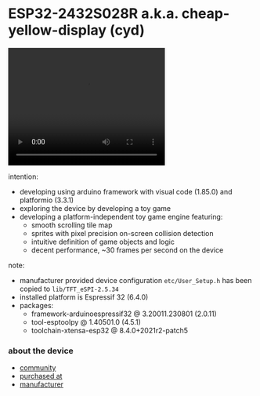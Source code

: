 # ESP32-2432S028R a.k.a. cheap-yellow-display (cyd)

<video width="320" height="240" src="https://github.com/calint/bam/assets/1920811/1e1f7bb0-4d1e-4ce2-937a-10c6ac176b2e"></video>

intention:
* developing using arduino framework with visual code (1.85.0) and platformio (3.3.1)
* exploring the device by developing a toy game
* developing a platform-independent toy game engine featuring:
  - smooth scrolling tile map
  - sprites with pixel precision on-screen collision detection
  - intuitive definition of game objects and logic
  - decent performance, ~30 frames per second on the device

note:
* manufacturer provided device configuration `etc/User_Setup.h` has been copied to `lib/TFT_eSPI-2.5.34`
* installed platform is Espressif 32 (6.4.0)
* packages:
  - framework-arduinoespressif32 @ 3.20011.230801 (2.0.11) 
  - tool-esptoolpy @ 1.40501.0 (4.5.1) 
  - toolchain-xtensa-esp32 @ 8.4.0+2021r2-patch5

### about the device
* [community](https://github.com/witnessmenow/ESP32-Cheap-Yellow-Display)
* [purchased at](https://www.aliexpress.com/item/1005004502250619.html)
* [manufacturer](http://www.jczn1688.com/)
